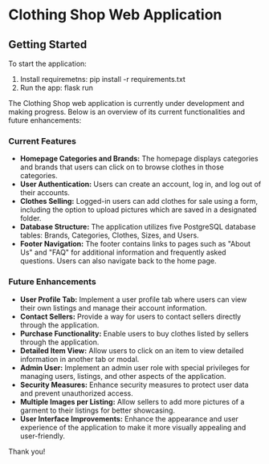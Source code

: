 # Clothing Shop Web Application

## Getting Started
To start the application:
1. Install requiremetns: pip install -r requirements.txt
2. Run the app: flask run

The Clothing Shop web application is currently under development and making progress. Below is an overview of its current functionalities and future enhancements:

### Current Features
- **Homepage Categories and Brands:** The homepage displays categories and brands that users can click on to browse clothes in those categories.
- **User Authentication:** Users can create an account, log in, and log out of their accounts.
- **Clothes Selling:** Logged-in users can add clothes for sale using a form, including the option to upload pictures which are saved in a designated folder.
- **Database Structure:** The application utilizes five PostgreSQL database tables: Brands, Categories, Clothes, Sizes, and Users.
- **Footer Navigation:** The footer contains links to pages such as "About Us" and "FAQ" for additional information and frequently asked questions. Users can also navigate back to the home page.

### Future Enhancements
- **User Profile Tab:** Implement a user profile tab where users can view their own listings and manage their account information.
- **Contact Sellers:** Provide a way for users to contact sellers directly through the application.
- **Purchase Functionality:** Enable users to buy clothes listed by sellers through the application.
- **Detailed Item View:** Allow users to click on an item to view detailed information in another tab or modal.
- **Admin User:** Implement an admin user role with special privileges for managing users, listings, and other aspects of the application.
- **Security Measures:** Enhance security measures to protect user data and prevent unauthorized access.
- **Multiple Images per Listing:** Allow sellers to add more pictures of a garment to their listings for better showcasing.
- **User Interface Improvements:** Enhance the appearance and user experience of the application to make it more visually appealing and user-friendly.

Thank you!
